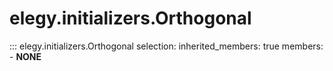 
# elegy.initializers.Orthogonal

::: elegy.initializers.Orthogonal
    selection:
        inherited_members: true
        members:
            - __NONE__
        